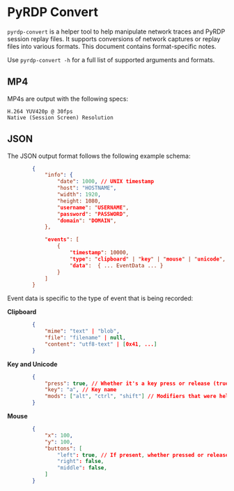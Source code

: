 # PyRDP Convert

`pyrdp-convert` is a helper tool to help manipulate network traces and PyRDP session replay files.
It supports conversions of network captures or replay files into various formats.
This document contains format-specific notes.

Use `pyrdp-convert -h` for a full list of supported arguments and formats.


## MP4

MP4s are output with the following specs:

```
H.264 YUV420p @ 30fps
Native (Session Screen) Resolution
```

## JSON

The JSON output format follows the following example schema:

```json
        {
            "info": {
                "date": 1000, // UNIX timestamp
                "host": "HOSTNAME",
                "width": 1920,
                "height: 1080,
                "username": "USERNAME",
                "password": "PASSWORD",
                "domain": "DOMAIN",
            },

            "events": [
                {
                    "timestamp": 10000,
                    "type": "clipboard" | "key" | "mouse" | "unicode",
                    "data":  { ... EventData ... }
                }
            ]
        }
```

Event data is specific to the type of event that is being recorded:

**Clipboard**
```json
        {
            "mime": "text" | "blob",
            "file": "filename" | null,
            "content": "utf8-text" | [0x41, ...]
        }
```

**Key and Unicode**
```json
        {
            "press": true, // Whether it's a key press or release (true|false)
            "key": "a", // Key name
            "mods": ["alt", "ctrl", "shift"] // Modifiers that were held during press
        }
```

**Mouse**
```json
        {
            "x": 100,
            "y": 100,
            "buttons": [
                "left": true, // If present, whether pressed or released.
                "right": false,
                "middle": false,
            ]
        }
```

